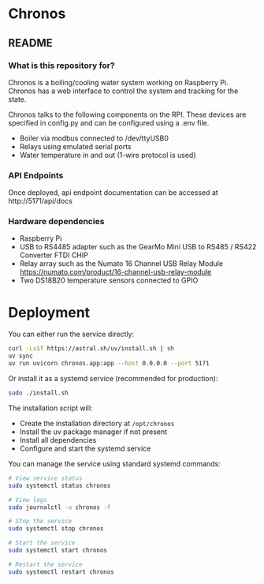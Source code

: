 # Chronos
## README

### What is this repository for?

Chronos is a boiling/cooling water system working on Raspberry Pi. Chronos has a web interface to control the system and tracking for the state.

Chronos talks to the following components on the RPI. These devices are specified in config.py and can be configured using  a .env file.
- Boiler via modbus connected to /dev/ttyUSB0
- Relays using emulated serial ports
- Water temperature in and out (1-wire protocol is used)

### API Endpoints

Once deployed, api endpoint documentation can be accessed at http://5171/api/docs


### Hardware dependencies

* Raspberry Pi
* USB to RS4485 adapter such as the GearMo Mini USB to RS485 / RS422 Converter FTDI CHIP
* Relay array such as the Numato 16 Channel USB Relay Module https://numato.com/product/16-channel-usb-relay-module
* Two DS18B20 temperature sensors connected to GPIO

# Deployment

You can either run the service directly:
```bash
curl -LsSf https://astral.sh/uv/install.sh | sh
uv sync
uv run uvicorn chronos.app:app --host 0.0.0.0 --port 5171
```

Or install it as a systemd service (recommended for production):
```bash
sudo ./install.sh
```

The installation script will:
- Create the installation directory at `/opt/chronos`
- Install the uv package manager if not present
- Install all dependencies
- Configure and start the systemd service

You can manage the service using standard systemd commands:
```bash
# View service status
sudo systemctl status chronos

# View logs
sudo journalctl -u chronos -f

# Stop the service
sudo systemctl stop chronos

# Start the service
sudo systemctl start chronos

# Restart the service
sudo systemctl restart chronos
```
